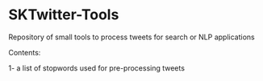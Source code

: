 SKTwitter-Tools
===============

Repository of small tools to process tweets for search or NLP applications

Contents:

1- a list of stopwords used for pre-processing tweets
